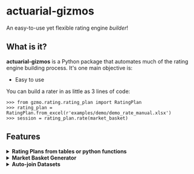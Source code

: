 # actuarial-gizmos

An easy-to-use yet flexible rating engine *builder*!

## What is it?
**actuarial-gizmos** is a Python package that automates much of the rating engine building process. It's one main objective is:
- Easy to use

You can build a rater in as little as 3 lines of code:

    >>> from gzmo.rating.rating_plan import RatingPlan
    >>> rating_plan = RatingPlan.from_excel(r'examples/demo/demo_rate_manual.xlsx')
    >>> session = rating_plan.rate(market_basket)

## Features

<details>
<summary><b>Rating Plans from tables or python functions</b></summary>

All you need is:
    
    >>> from gzmo.rating.rating_plan import RatingPlan
    >>> rating_plan = RatingPlan.from_excel(r'examples/demo/demo_rate_manual.xlsx')

And the package will do the rest:

*   <details>
    <summary><b>Automatically infers inputs and outputs</b></summary>
    
    The rater automatically infers inputs and outputs.
    This works on both tables and [custom python functions](#customfx)!

        >>> for table_name, table in rating_plan.items():
        ...     print((
        ...         f'Table {table_name} '
        ...         + f'has inputs {table.inputs} '
        ...         + f'and outputs {table.outputs}.\n'
        ...     ))
        ... 
        Table base_rates has inputs [] and outputs ['BI', 'PD'].

        Table credit_tier_factor has inputs ['prior_insurance_code', 'credit_tier'] and outputs ['BI', 'PD'].

        Table amount_of_insurance_factor has inputs ['amount_of_insurance'] and outputs ['BI', 'PD'].

        Table credit_tier_placement has inputs ['credit_score', 'pni_age'] and outputs ['credit_tier'].
    
    </details>

*   <details>
    <summary><b>Suports intervals and wildcards as table inputs</b></summary>
    
    The package supports interval inputs (indicated by specifying the upper and lower ends of the intervals--see example rate plans) as well as wild cards (indicated by a `*`).

        >>> print(rating_plan['credit_tier_placement'])
                                credit_tier
        credit_score    pni_age                 
        [-inf, inf]     [-inf, inf]           I1
        [790.0, 900.0]  [0.0, 53.0]           A1
                        [54.0, 60.0]          A1
                        [61.0, 80.0]          A1
        [765.0, 789.0]  [0.0, 53.0]           B1
        ...                                 ...
        [1.0, 1.0]      [54.0, 60.0]          T4
                        [61.0, 80.0]          T5
        [0.0, 0.0]      [0.0, 53.0]           X3
                        [54.0, 60.0]          X4
                        [61.0, 80.0]          X5

        [61 rows x 1 columns]

        >>> rating_plan['credit_tier_placement'].evaluate({'credit_score': 795, 'pni_age': 25})
        {'credit_tier': 'I1'}


    </details>

*   <details>
    <summary><b>Supports interpolation of numeric inputs</b></summary>

    Interpolating a numeric input is a one-liner:

        >>> interpolated = InterpolatedRatingTable.from_rating_table(
        ...     rating_plan.amount_of_insurance_factor
        ...     )
        >>> 
        >>> print(interpolated.head())
                                BI    PD
        amount_of_insurance            
        80000                   0.56  0.56
        95000                   0.63  0.63
        110000                  0.69  0.69
        125000                  0.75  0.75
        140000                  0.81  0.81
        >>> print(interpolated.evaluate(87500))
        {'BI': 0.595, 'PD': 0.595}

    </details>

*   <details>
    <summary><b>Accepts custom Python functions as rating steps</b></summary>
    
    Have logic that doesn't fit well as a rating table? If you can write it in Python, the rater will take it!

        >>> def get_daily_base_rate(session):
        ...     fixed_premium = (
        ...         (
        ...             session.total_premium
        ...             * session.fixed_portion
        ...         ).round(2)
        ...         + session.fixed_expense
        ...     )
        ...     daily_base_rate = fixed_premium / 182.5
        ...     daily_base_rate = daily_base_rate.clip(0.01)
        ...     return daily_base_rate
        ... 
        >>> rating_plan.register(daily_base_rate = RatingStep(get_daily_base_rate))

    <a name="customfx"></a>And it will automatically extract the inputs used in the function!
    
        >>> print(rating_plan['daily_base_rate'].inputs)
        ['fixed_portion', 'total_premium', 'fixed_expense']

    </details>

*   <details>
    <summary><b>Automatically builds dag to sequence rating steps to consider dependencies</b></summary>
    
    The rater will automatically create a dag (directed acyclic graph) to sequence which rating steps to evaluate first. Below is an example of two dependent steps:

        >>> print('Order of rating tables from inputs:')
        Order of rating tables from inputs:
        >>> print(rating_plan.keys())
        dict_keys(['base_rates', 'credit_tier_factor', 'amount_of_insurance_factor', 'credit_tier_placement', 'daily_base_rate'])
        >>> # Recall that credit_tier_factor takes credit tier as an input,
        >>> #   which is an output of credit_tier_placement.
        >>> # When executed, the rate plan automatically makes a dag,
        >>> #   placing crediter_tier_factor after credit_tier_placement
        >>> 
        >>> dag = rating_plan.make_dag()
        >>> print(list(dag.static_order()))
        ['base_rates', 'credit_tier_placement', 'amount_of_insurance_factor', 'daily_base_rate', 'credit_tier_factor']
    </details>

*   <details>
    <summary><b>Runs a portfolio with just one line of code</b></summary>

    It is really just as simple as

        >>> session = rating_plan.rate(market_basket)
    </details>

*   <details>
    <summary><b>It's pretty fast!</b></summary>

    Specifying `parallel = True` in `RatingPlan.rate` will utilize the multiple processors on your machine, and concurrently run rating steps that do not depend on each other.

    Let's see how long it takes to run a simple rate plan on 100,000 records.
    First make a market basket (see [Market Basket Generator](#mbgenerator))

        >>> num_samples = 100000
        >>> random_mb = make_random_market_basket(rating_plan, num_samples)
    
    Now we can test the performance:

        >>> t0 = time.perf_counter()
        >>> session = rating_plan.rate(random_mb)
        >>> t1 = time.perf_counter()
        >>> print(f'Rating {num_samples:,.0f} records took {t1-t0:.0f} seconds.')
        Rating 100,000 records took 90 seconds.

*   <details>
    <summary><b>Allows modular design of rate plans</b></summary>

    Want to have multiple iterations of a rate plan? No problem!
    
    Let's say an initial rate plan was built like the following:

        >>> class Company_Base_Rating_Plan(RatingPlan):
        ...     def __init__(self):
        ...         super().__init__()
        ...         self.read_excel(...)
        ...     @staticmethod
        ...     def get_max_driver_age(session):
        ...         return session.drivers.groupby('policy_id').max()
        ...     @staticmethod
        ...     def calculate_vehicle_age(session):
        ...         return session.effective_year - session.vehicles.model_year
    
    Then down the road, we decide that negative vehicle age is not a good idea. To create a new rate plan, simply inhereit the old one and override methods as needed:

        >>> class Company_Revised_Rating_Plan(Company_Base_Rating_Plan):
        ...     # override a method to cap the vehicle age at 0 minimum
        ...     @staticmethod
        ...     def calculate_vehicle_age(session):
        ...         return max(0, session.effective_year - session.vehicles.model_year)

    </details>

</details>

<details>
<summary><b>Market Basket Generator</b></summary>

Two methods exist for easily creating a market basket:

*   <details>
    <summary><b>Automatically learn from the rating tables</b></summary>

    The function extracts the inputs from all the rating tables in the
        rating plan, and create a market basket with all inputs that are
        needed for the rating plan.
    
    The function will check all tables for input constraints, and will not
        create records with impossible inputs. For example, it will not create
        a record that has both a senior driving discount and a youthful driver
        status.
    <a name="mbgenerator"></a>
        >>> from gzmo.rating.utils import make_random_market_basket
        >>> random_mb = make_random_market_basket(rating_plan, 1000)
        
        >>> print(random_mb.head())
        prior_insurance_code  amount_of_insurance  credit_score  pni_age
        0                    A               110000           462       60
        1                    B               185000           764       37
        2                    C               470000           462       57
        3                    C                80000           465       60
        4                    C               260000           425       56

    </details>

*   <details>
    <summary><b>Customly define the each variable</b></summary>

    Alternatively, you can define a more customized market basket, possibly containing multiple tables.
    The following example illustrates the supported syntax:

        >>> from gzmo.rating.utils import make_market_basket
        >>> num_policies = 1000
        >>> dict_policies = {
        ...     # Pass 'SERIAL' for an auto-incrementing id
        ...     'policy_id': 'SERIAL',
        ...     # Pass an iterable for uniform choices
        ...     'policy_classification': ['I', 'R', 'X'],
        ...     # Pass a tuple for uniform range
        ...     'advance_shop_days': (1, 60),
        ...     # Or pass a series for any custom defintions
        ...     'credit_score': np.where(
        ...         np.random.random_sample(num_policies) < 0.1,
        ...         np.random.randint(0, 2, num_policies),
        ...         np.rint(np.random.normal(750, 100, num_policies))
        ...     )
        ... }
        >>> # Simply pass the specificaiton and the number of desired records:
        >>> 
        >>> df_policies = make_market_basket(dict_policies, num_policies)
        >>>
        >>> print(df_policies)
            policy_id policy_classification  advance_shop_days  credit_score
        0            1                     R                 39         622.0
        1            2                     X                  7         751.0
        2            3                     I                 46         759.0
        3            4                     X                  2         696.0
        4            5                     I                 31         950.0
        ..         ...                   ...                ...           ...
        995        996                     I                 37         898.0
        996        997                     X                 25         804.0
        997        998                     X                 53           0.0
        998        999                     R                  9         745.0
        999       1000                     I                 32           1.0

        [1000 rows x 4 columns]

    </details>

</details>

<details>
<summary><b>Auto-join Datasets</b></summary>

The heart of the package lies in the custom class `SearchableDict`, where it can take any number of tables and provide a easy way to access information.

Suppose we have the following tables
    
    >>> print(df_policies)
    policy_id policy_classification  advance_shop_days  credit_score
    0            1                     I                 25         787.0
    1            2                     X                 21         805.0
    2            3                     I                 32         993.0
    3            4                     X                 10         725.0
    4            5                     R                 10         542.0
    ..         ...                   ...                ...           ...
    995        996                     R                 16           1.0
    996        997                     I                  3         627.0
    997        998                     R                 26         772.0
    998        999                     I                 52         847.0
    999       1000                     X                 28           1.0

    [1000 rows x 4 columns]

    >>> print(df_drivers)
    policy_id  driver_id  is_primary   age gender marital_status  months_experienced
    0             1          1        True  42.0      M              S                  38
    1             1          2       False  32.0      F              M                  36
    2             1          3       False  16.0      M              S                  31
    3             1          4       False  16.0      M              S                  12
    4             2          1        True  68.0      M              M                  20
    ...         ...        ...         ...   ...    ...            ...                 ...
    2533        999          1        True  25.0      M              S                  18
    2534        999          2       False  35.0      F              M                  13
    2535       1000          1        True  49.0      M              M                  49
    2536       1000          2       False  24.0      F              M                  18
    2537       1000          3       False  16.0      F              S                   4

    [2538 rows x 7 columns]

    >>> print(df_vehicles)
    policy_id  vehicle_id  model_year           recovery_device_type  COMP_deductible  COLL_deductible
    0             1           1        2012                           NONE              150              500
    1             1           2        1962  PASSIVE_ALARM_TRACKING_DEVICE             1500             9999
    2             1           3        1983                     ALARM_ONLY              500              100
    3             2           1        2016                  PASSIVE_ALARM              150             1500
    4             3           1        1983                           NONE             1000              150
    ...         ...         ...         ...                            ...              ...              ...
    2544        999           2        1973                  PASSIVE_ALARM             2000             1000
    2545        999           3        2012                TRACKING_DEVICE              150             9999
    2546       1000           1        1971  PASSIVE_ALARM_TRACKING_DEVICE              750             1500
    2547       1000           2        2008              NON_PASSIVE_ALARM             9999              150
    2548       1000           3        2016  PASSIVE_ALARM_TRACKING_DEVICE              150              750

    [2549 rows x 6 columns]

Simply load everything into a `SearchableDict` and we can easily access any attribute(s) from one or more tables:

    >>> market_basket = SearchableDict(
    ...     policies = df_policies,
    ...     drivers = df_drivers,
    ...     vehicles = df_vehicles
    ... )

    >>> # accessing whole tables
    >>> print(market_basket.drivers)
                            is_primary   age gender marital_status  months_experienced
    policy_id driver_id                                                            
    1           1                True  42.0      M              S                  38
                2               False  32.0      F              M                  36
                3               False  16.0      M              S                  31
                4               False  16.0      M              S                  12
    2           1                True  68.0      M              M                  20
    ...                         ...   ...    ...            ...                 ...
    999         1                True  25.0      M              S                  18
                2               False  35.0      F              M                  13
    1000        1                True  49.0      M              M                  49
                2               False  24.0      F              M                  18
                3               False  16.0      F              S                   4

    [2538 rows x 5 columns]
    
    >>> # accessing an attribute
    >>> print(market_basket.gender)
    policy_id  driver_id
    1           1            M
                2            F
                3            M
                4            M
    2           1            M
                        ..
    999         1            M
                2            F
    1000        1            M
                2            F
                3            F
    Name: gender, Length: 2538, dtype: object

    >>> # accessing multiple attributes
    >>> print(market_basket[['age', 'gender', 'marital_status']])
                        age gender marital_status
    policy_id driver_id                            
    1           1          42.0      M              S
                2          32.0      F              M
                3          16.0      M              S
                4          16.0      M              S
    2           1          68.0      M              M
    ...                   ...    ...            ...
    999         1          25.0      M              S
                2          35.0      F              M
    1000        1          49.0      M              M
                2          24.0      F              M
                3          16.0      F              S

    [2538 rows x 3 columns]

    >>> # accessing multiple attributes from MULTIPLE tables!
    >>> # note the new indices
    >>> print(market_basket[['policy_classification', 'model_year']])
                        policy_classification  model_year
    policy_id vehicle_id                                  
    1           1                              I        2012
                2                              I        1962
                3                              I        1983
    2           1                              X        2016
    3           1                              I        1983
    ...                                    ...         ...
    999         2                              I        1973
                3                              I        2012
    1000        1                              X        1971
                2                              X        2008
                3                              X        2016

    [2549 rows x 2 columns]

</details>
